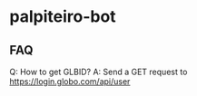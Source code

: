 # palpiteiro-bot

## FAQ
Q: How to get GLBID?
A: Send a GET request to https://login.globo.com/api/user